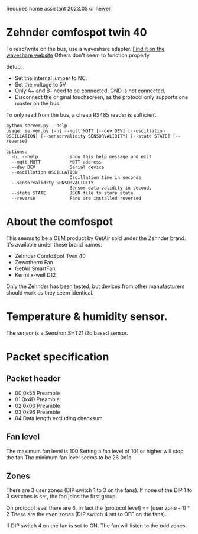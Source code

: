 Requires home assistant 2023.05 or newer

# Zehnder comfospot twin 40

To read/write on the bus, use a waveshare adapter. 
[Find it on the waveshare website](https://www.waveshare.com/usb-to-rs232-485-ttl.htm?sku=15817)
Others don't seem to function properly

Setup:
* Set the internal jumper to NC.
* Set the voltage to 5V
* Only A+ and B- need to be connected. GND is not connected.
* Disconnect the original touchscreen, as the protocol only supports one master on the bus.

To only read from the bus, a cheap RS485 reader is sufficient.

```
python server.py --help
usage: server.py [-h] --mqtt MQTT [--dev DEV] [--oscillation OSCILLATION] [--sensorvalidity SENSORVALIDITY] [--state STATE] [--reverse]

options:
  -h, --help            show this help message and exit
  --mqtt MQTT           MQTT address
  --dev DEV             Serial device
  --oscillation OSCILLATION
                        Oscillation time in seconds
  --sensorvalidity SENSORVALIDITY
                        Sensor data validity in seconds
  --state STATE         JSON file to store state
  --reverse             Fans are installed reversed
```

# About the comfospot
This seems to be a OEM product by GetAir sold under the Zehnder brand.
It's available under these brand names:
* Zehnder ComfoSpot Twin 40
* Zewotherm Fan
* GetAir SmartFan
* Kermi x-well D12


Only the Zehnder has been tested,
but devices from other manufacturers should work as they seem identical.

# Temperature & humidity sensor.
The sensor is a Sensiron SHT21 i2c based sensor.

# Packet specification
## Packet header
* 00 0x55 Preamble
* 01 0x4D Preamble
* 02 0x00 Preamble
* 03 0x96 Preamble
* 04 Data length excluding checksum

## Fan level
The maximum fan level is 100
Setting a fan level of 101 or higher will stop the fan
The minimum fan level seems to be 26 0x1a

## Zones
There are 3 user zones (DIP switch 1 to 3 on the fans).
If none of the DIP 1 to 3 switches is set, the fan joins the first group.

On protocol level there are 6.
In fact the [protocol level] == [user zone - 1] * 2
These are the even zones (DIP switch 4 set to OFF on the fans).

If DIP switch 4 on the fan is set to ON.
The fan will listen to the odd zones.
